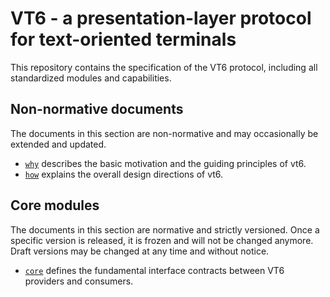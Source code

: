 # VT6 - a presentation-layer protocol for text-oriented terminals

This repository contains the specification of the VT6 protocol, including all
standardized modules and capabilities.

## Non-normative documents

The documents in this section are non-normative and may occasionally be
extended and updated.

* [`why`](./spec/why.md) describes the basic motivation and the guiding
  principles of vt6.
* [`how`](./spec/how.md) explains the overall design directions of vt6.

## Core modules

The documents in this section are normative and strictly versioned. Once a
specific version is released, it is frozen and will not be changed anymore.
Draft versions may be changed at any time and without notice.

* [`core`](./spec/core/) defines the fundamental interface contracts between
  VT6 providers and consumers.
